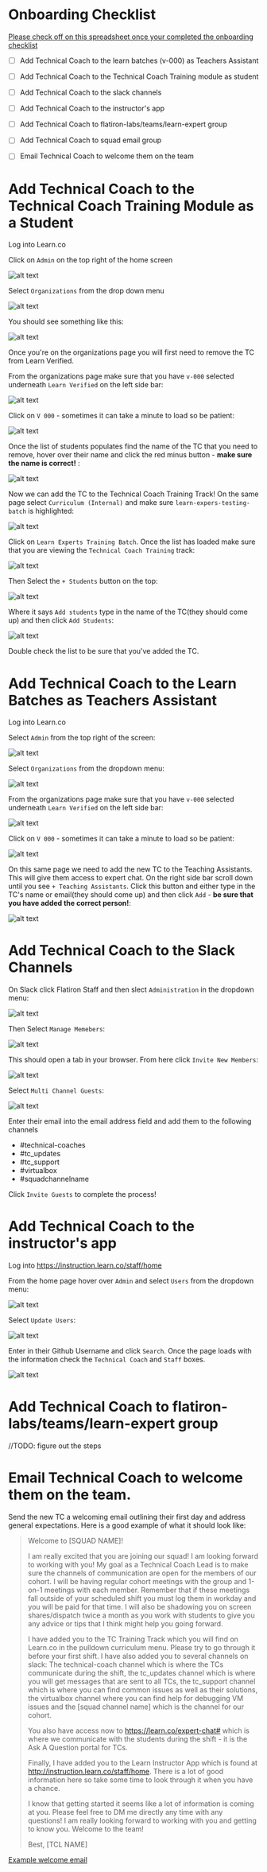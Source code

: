 # Onboarding Checklist

[Please check off on this spreadsheet once your completed the onboarding checklist ](https://docs.google.com/spreadsheets/d/1agAXKRnfLiSLNjAnvR6LQl125ATnrI9tpBoBe6s_XHw/edit#gid=0)
- [ ] Add Technical Coach to the learn batches (v-000) as Teachers Assistant

- [ ] Add Technical Coach to the Technical Coach Training module as student

- [ ] Add Technical Coach to the slack channels

- [ ] Add Technical Coach to the instructor's app

- [ ] Add Technical Coach to flatiron-labs/teams/learn-expert group

- [ ] Add Technical Coach to squad email group

- [ ] Email Technical Coach to welcome them on the team



# Add Technical Coach to the Technical Coach Training Module as a Student

Log into Learn.co

Click on `Admin` on the top right of the home screen

![alt text](./images/admin.png)

Select `Organizations` from the drop down menu

![alt text](./images/organizations.png)

You should see something like this:

![alt text](./images/organizations-page.png)


Once you're on the organizations page you will first need to remove the TC from Learn Verified.

From the organizations page make sure that you have `v-000` selected underneath `Learn Verified` on the left side bar:

![alt text](./images/org-side.png)

Click on `V 000` - sometimes it can take a minute to load so be patient:

![alt text](./images/v-000.png)

Once the list of students populates find the name of the TC that you need to remove, hover over their name and click the red minus button - **make sure the name is correct!** :

![alt text](./images/remove-tc.png)

Now we can add the TC to the Technical Coach Training Track! On the same page select `Curriculum (Internal)` and make sure `learn-expers-testing-batch` is highlighted:

![alt text](./images/internal.png)

Click on `Learn Experts Training Batch`. Once the list has loaded make sure that you are viewing the `Technical Coach Training` track:

![alt text](./images/tc-track.png)

Then Select the `+ Students` button on the top:

![alt text](./images/plus-tc.png)


Where it says `Add students` type in the name of the TC(they should come up) and then click `Add Students`:

![alt text](./images/add-student.png)

Double check the list to be sure that you've added the TC.

# Add Technical Coach to the Learn Batches as Teachers Assistant

Log into Learn.co

Select `Admin` from the top right of the screen:

![alt text](./images/admin.png)

Select `Organizations` from the dropdown menu:

![alt text](./images/organizations.png)

From the organizations page make sure that you have `v-000` selected underneath `Learn Verified` on the left side bar:

![alt text](./images/org-side.png)

Click on `V 000` - sometimes it can take a minute to load so be patient:

![alt text](./images/v-000.png)

On this same page we need to add the new TC to the Teaching Assistants. This will give them access to expert chat. On the right side bar scroll down until you see `+ Teaching Assistants`. Click this button and either type in the TC's name or email(they should come up) and then click `Add` - **be sure that you have added the correct person!**:

![alt text](./images/ta.png)


# Add Technical Coach to the Slack Channels

On Slack click Flatiron Staff and then slect `Administration` in the dropdown menu:

![alt text](./images/slack-fi.png)

Then Select `Manage Memebers`:

![alt text](./images/manage-members.png)

This should open a tab in your browser. From here click `Invite New Members`:

![alt text](./images/invite.png)

Select `Multi Channel Guests`:

![alt text](./images/multipass.png)

Enter their email into the email address field and add them to the following channels
 - #technical-coaches
 - #tc_updates
 - #tc_support
 - #virtualbox
 - #squadchannelname

 Click `Invite Guests` to complete the process! 


# Add Technical Coach to the instructor's app

Log into https://instruction.learn.co/staff/home

From the home page hover over `Admin` and select `Users` from the dropdown menu:

![alt text](./images/admin-users.png)

Select `Update Users`:

![alt text](./images/update.png)

Enter in their Github Username and click `Search`. Once the page loads with the information check the `Technical Coach` and `Staff` boxes.

![alt text](./images/roles.png)

# Add Technical Coach to flatiron-labs/teams/learn-expert group

//TODO: figure out the steps


# Email Technical Coach to welcome them on the team.

Send the new TC a welcoming email outlining their first day and address general expectations. Here is a good example of what it should look like:

>Welcome to [SQUAD NAME]!
>
>I am really excited that you are joining our squad!  I am looking forward to working with you!  My goal as a Technical Coach Lead is to make sure the channels of communication are open for the members of our cohort.  I will be having regular cohort meetings with the group and 1-on-1 meetings with each member.  Remember that if these meetings fall outside of your scheduled shift you must log them in workday and you will be paid for that time.  I will also be shadowing you on screen shares/dispatch twice a month as you work with students to give you any advice or tips that I think might help you going forward.
>
>I have added you to the TC Training Track which you will find on Learn.co in the pulldown curriculum menu.  Please try to go through it before your first shift.  I have also added you to several channels on slack:  The technical-coach channel which is where the TCs communicate during the shift, the tc_updates channel which is where you will get messages that are sent to all TCs, the tc_support channel which is where you can find common issues as well as their solutions, the virtualbox channel where you can find help for debugging VM issues and the [squad channel name] which is the channel for our cohort.
>
>You also have access now to https://learn.co/expert-chat# which is where we communicate with the students during the shift - it is the Ask A Question portal for TCs.  
>
>Finally, I have added you to the Learn Instructor App which is found at http://instruction.learn.co/staff/home.  There is a lot of good information here so take some time to look through it when you have a chance.
>
>I know that getting started it seems like a lot of information is coming at you.  Please feel free to DM me directly any time with any questions!  I am really looking forward to working with you and getting to know you.  Welcome to the team!
>
>Best,
>[TCL NAME]

[Example welcome email](./welcome-email)






